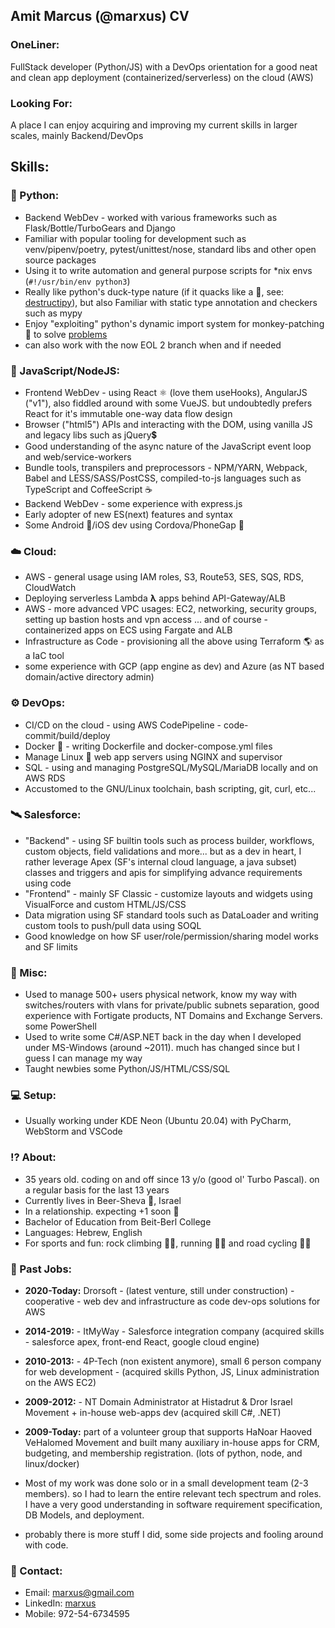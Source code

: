 ## Amit Marcus (@marxus) CV

### OneLiner:
FullStack developer (Python/JS) with a DevOps orientation for a good neat and clean app deployment (containerized/serverless) on the cloud (AWS)

### Looking For:
A place I can enjoy acquiring and improving my current skills in larger scales, mainly Backend/DevOps

## Skills:

### 🐍 Python:
- Backend WebDev - worked with various frameworks such as Flask/Bottle/TurboGears and  Django
- Familiar with popular tooling for development such as venv/pipenv/poetry, pytest/unittest/nose, standard libs and other open source packages
- Using it to write automation and general purpose scripts for *nix envs (`#!/usr/bin/env python3`)
- Really like python's duck-type nature (if it quacks like a 🦆, see: [destructipy](https://github.com/marxus/destructipy)), but also Familiar with static type annotation and checkers such as mypy
- Enjoy "exploiting" python's dynamic import system for monkey-patching 🐒 to solve [problems](https://gist.github.com/marxus/78b18f59456d39963e2f481f5973c81a)
- can also work with the now EOL 2 branch when and if needed

### 📜 JavaScript/NodeJS:
- Frontend WebDev - using React ⚛️ (love them useHooks), AngularJS ("v1"), also fiddled around with some VueJS. but undoubtedly prefers React for it's immutable one-way data flow design
- Browser ("html5") APIs and interacting with the DOM, using vanilla JS and legacy libs such as jQuery💲
- Good understanding of the async nature of the JavaScript event loop and web/service-workers
- Bundle tools, transpilers and preprocessors - NPM/YARN, Webpack, Babel and LESS/SASS/PostCSS, compiled-to-js languages such as TypeScript and CoffeeScript ☕
- Backend WebDev - some experience with express.js
- Early adopter of new ES(next) features and syntax
- Some Android 🤖/iOS dev using Cordova/PhoneGap 📱

### ☁️ Cloud:
- AWS - general usage using IAM roles, S3, Route53, SES, SQS, RDS, CloudWatch
- Deploying serverless Lambda **λ** apps behind API-Gateway/ALB
- AWS - more advanced VPC usages: EC2, networking, security groups, setting up bastion hosts and vpn access ... and of course - containerized apps on ECS using Fargate and ALB
- Infrastructure as Code - provisioning all the above using Terraform 🌎 as a IaC tool
- some experience with GCP (app engine as dev) and Azure (as NT based domain/active directory admin)

### ⚙️ DevOps:
- CI/CD on the cloud - using AWS CodePipeline - code-commit/build/deploy
- Docker 🐳 - writing Dockerfile and docker-compose.yml files
- Manage Linux 🐧 web app servers using NGINX and supervisor
- SQL - using and managing PostgreSQL/MySQL/MariaDB locally and on AWS RDS
- Accustomed to the GNU/Linux toolchain, bash scripting, git, curl, etc...

### 🛰️ Salesforce:
- "Backend" - using SF builtin tools such as process builder, workflows, custom objects, field validations and more... but as a dev in heart, I rather leverage Apex (SF's internal cloud language, a java subset) classes and triggers and apis for simplifying advance requirements using code
- "Frontend" - mainly SF Classic - customize layouts and widgets using VisualForce and custom HTML/JS/CSS
- Data migration using SF standard tools such as DataLoader and writing custom tools to push/pull data using SOQL
- Good knowledge on how SF user/role/permission/sharing model works and SF limits

### 🐆 Misc:
- Used to manage 500+ users physical network, know my way  with switches/routers with vlans for private/public subnets separation, good experience with Fortigate products, NT Domains and Exchange Servers. some PowerShell
- Used to write some C#/ASP.NET back in the day when I developed under MS-Windows (around ~2011). much has changed since but I guess I can manage my way
- Taught newbies some Python/JS/HTML/CSS/SQL

### 💻 Setup:
- Usually working under KDE Neon (Ubuntu 20.04) with PyCharm, WebStorm and VSCode

### ⁉️ About:
- 35 years old. coding on and off since 13 y/o (good ol' Turbo Pascal). on a regular basis for the last 13 years
- Currently lives in Beer-Sheva 🐪, Israel
- In a relationship. expecting +1 soon 👶
- Bachelor of Education from Beit-Berl College
- Languages: Hebrew, English
- For sports and fun: rock climbing 🧗‍♂️, running 🏃‍♂️ and road cycling 🚴🏿

### 💼 Past Jobs:
- **2020-Today:** Drorsoft - (latest venture, still under construction) - cooperative - web dev and infrastructure as code dev-ops solutions for AWS

- **2014-2019:** - ItMyWay - Salesforce integration company (acquired skills - salesforce apex, front-end React, google cloud engine)

- **2010-2013:** - 4P-Tech (non existent anymore), small 6 person company for web development - (acquired skills Python, JS, Linux administration on the AWS EC2)

- **2009-2012:** - NT Domain Administrator at Histadrut & Dror Israel Movement + in-house web-apps dev (acquired skill C#, .NET)

- **2009-Today:** part of a volunteer group that supports HaNoar Haoved VeHalomed Movement and built many auxiliary in-house apps for CRM, budgeting, and membership registration. (lots of python, node, and linux/docker)

- Most of my work was done solo or in a small development team (2-3 members). so I had to learn the entire relevant tech spectrum and roles. I have a very good understanding in software requirement specification, DB Models, and deployment.

- probably there is more stuff I did, some side projects and fooling around with code.

### 📨 Contact:
- Email: [marxus@gmail.com](mailto:marxus@gmail.com)
- LinkedIn: [marxus](https://www.linkedin.com/in/marxus)
- Mobile: 972-54-6734595
